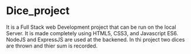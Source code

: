 # Dice_project
It is a Full Stack web Development project that can be run on the local Server. 
It is made completely using HTML5, CSS3, and Javascript ES6. NodeJS and ExpressJS are used at the backened.
In thi project two dices are thrown and thier sum is recorded.
